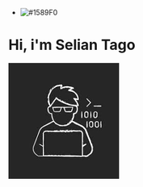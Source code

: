 - ![#1589F0](https://placehold.co/50x70/1589F0/1589F0.png) 

# Hi, i'm Selian Tago
![Selian](images/avatar.jpg)


